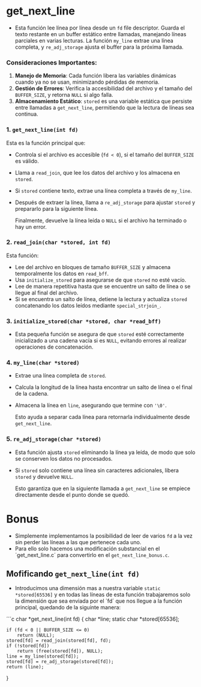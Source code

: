 # get_next_line
- Esta función lee línea por línea desde un `fd` file descriptor. Guarda el texto restante en un buffer estático entre llamadas, manejando líneas parciales en varias lecturas. La función `my_line` extrae una línea completa, y `re_adj_storage` ajusta el buffer para la próxima llamada.

### Consideraciones Importantes:

1. **Manejo de Memoria**: Cada función libera las variables dinámicas cuando ya no se usan, minimizando pérdidas de memoria.
2. **Gestión de Errores**: Verifica la accesibilidad del archivo y el tamaño del `BUFFER_SIZE`, y retorna `NULL` si algo falla.
3. **Almacenamiento Estático**: `stored` es una variable estática que persiste entre llamadas a `get_next_line`, permitiendo que la lectura de líneas sea continua.

   
### 1. **`get_next_line(int fd)`**

Esta es la función principal que:
- Controla si el archivo es accesible (`fd < 0`), si el tamaño del `BUFFER_SIZE` es válido.
- Llama a `read_join`, que lee los datos del archivo y los almacena en `stored`.
- Si `stored` contiene texto, extrae una línea completa a través de `my_line`.
- Después de extraer la línea, llama a `re_adj_storage` para ajustar `stored` y prepararlo para la siguiente línea.
  
  Finalmente, devuelve la línea leída o `NULL` si el archivo ha terminado o hay un error.

### 2. **`read_join(char *stored, int fd)`**

Esta función:
- Lee del archivo en bloques de tamaño `BUFFER_SIZE` y almacena temporalmente los datos en `read_bff`.
- Usa `initialize_stored` para asegurarse de que `stored` no esté vacío.
- Lee de manera repetitiva hasta que se encuentre un salto de línea o se llegue al final del archivo.
- Si se encuentra un salto de línea, detiene la lectura y actualiza `stored` concatenando los datos leídos mediante `special_strjoin_`.

### 3. **`initialize_stored(char *stored, char *read_bff)`**

- Esta pequeña función se asegura de que `stored` esté correctamente inicializado a una cadena vacía si es `NULL`, evitando errores al realizar operaciones de concatenación.

### 4. **`my_line(char *stored)`**

- Extrae una línea completa de `stored`.
- Calcula la longitud de la línea hasta encontrar un salto de línea o el final de la cadena.
- Almacena la línea en `line`, asegurando que termine con `'\0'`.
  
  Esto ayuda a separar cada línea para retornarla individualmente desde `get_next_line`.

### 5. **`re_adj_storage(char *stored)`**

- Esta función ajusta `stored` eliminando la línea ya leída, de modo que solo se conserven los datos no procesados.
- Si `stored` solo contiene una línea sin caracteres adicionales, libera `stored` y devuelve `NULL`.
  
  Esto garantiza que en la siguiente llamada a `get_next_line` se empiece directamente desde el punto donde se quedó.

# Bonus

- Simplemente implementamos la posibilidad de leer de varios `fd` a la vez sin perder las líneas a las que pertenece cada uno.
- Para ello solo hacemos una modificación substancial en el ´get_next_line.c´ para convertirlo en el `get_next_line_bonus.c`.

## Mofificando **`get_next_line(int fd)`**

- Introducimos una dimensión mas a nuestra variable `static *stored[65536]` y en todas las líneas de esta función trabajaremos solo la dimensión que sea enviada por el ´fd´ que nos llegue a la función principal, quedando de la siguinte manera:

´´´c
char	*get_next_line(int fd)
{
	char			*line;
	static char		*stored[65536];

	if (fd < 0 || BUFFER_SIZE <= 0)
		return (NULL);
	stored[fd] = read_join(stored[fd], fd);
	if (!stored[fd])
		return (free(stored[fd]), NULL);
	line = my_line(stored[fd]);
	stored[fd] = re_adj_storage(stored[fd]);
	return (line);
}
```
